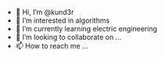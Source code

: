 - 👋 Hi, I’m @kund3r
- 👀 I’m interested in algorithms
- 🌱 I’m currently learning electric engineering
- 💞️ I’m looking to collaborate on ...
- 📫 How to reach me ...

<!---
kund3r/kund3r is a ✨ special ✨ repository because its `README.md` (this file) appears on your GitHub profile.
You can click the Preview link to take a look at your changes.
--->
